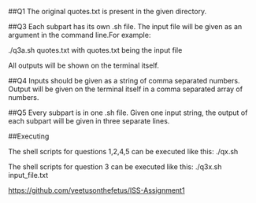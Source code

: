 ##Q1
The original quotes.txt is present in the given directory.

##Q3
Each subpart has its own .sh file.
The input file will be given as an argument in the command line.For example:

./q3a.sh quotes.txt
with quotes.txt being the input file

All outputs will be shown on the terminal itself.

##Q4
Inputs should be given as a string of comma separated numbers.
Output will be given on the terminal itself in a comma separated array of numbers.

##Q5
Every subpart is in one .sh file.
Given one input string, the output of each subpart will be given in three separate lines.


##Executing

The shell scripts for questions 1,2,4,5 can be executed like this:
./qx.sh

The shell scripts for question 3 can be executed like this:
./q3x.sh input_file.txt


https://github.com/yeetusonthefetus/ISS-Assignment1
